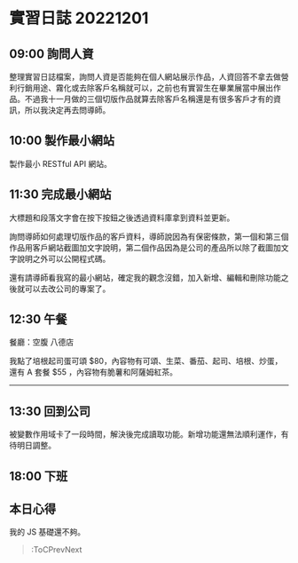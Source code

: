 # 實習日誌 20221201

## 09:00 詢問人資

整理實習日誌檔案，詢問人資是否能夠在個人網站展示作品，人資回答不拿去做營利行銷用途、霧化或去除客戶名稱就可以，之前也有實習生在畢業展當中展出作品。不過我十一月做的三個切版作品就算去除客戶名稱還是有很多客戶才有的資訊，所以我決定再去問導師。

## 10:00 製作最小網站

製作最小 RESTful API 網站。

## 11:30 完成最小網站

大標題和段落文字會在按下按鈕之後透過資料庫拿到資料並更新。

詢問導師如何處理切版作品的客戶資料，導師說因為有保密條款，第一個和第三個作品用客戶網站截圖加文字說明，第二個作品因為是公司的產品所以除了截圖加文字說明之外可以公開程式碼。

還有請導師看我寫的最小網站，確定我的觀念沒錯，加入新增、編輯和刪除功能之後就可以去改公司的專案了。

## 12:30 午餐

餐廳：空腹 八德店

我點了培根起司蛋可頌 $80，內容物有可頌、生菜、番茄、起司、培根、炒蛋，還有 A 套餐 $55 ，內容物有脆薯和阿薩姆紅茶。

---

## 13:30 回到公司

被變數作用域卡了一段時間，解決後完成讀取功能。新增功能還無法順利運作，有待明日調整。

## 18:00 下班

## 本日心得

我的 JS 基礎還不夠。

> :ToCPrevNext